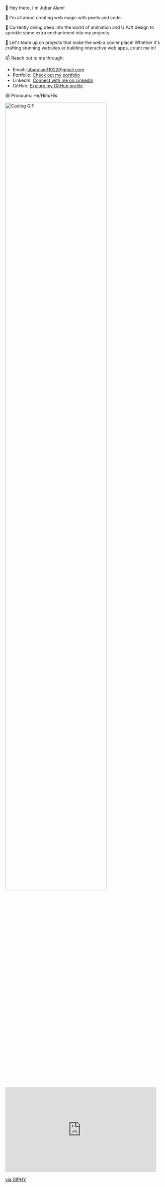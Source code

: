 👋 Hey there, I'm Jubar Alam!

👀 I'm all about creating web magic with pixels and code.

🌱 Currently diving deep into the world of animation and UI/UX design to sprinkle some extra enchantment into my projects.

💞️ Let's team up on projects that make the web a cooler place! Whether it's crafting stunning websites or building interactive web apps, count me in!

📫 Reach out to me through:
   - Email: jubaralam11022@gmail.com
   - Portfolio: [Check out my portfolio](https://jubar-portfolio.vercel.app/)
   - LinkedIn: [Connect with me on LinkedIn](https://www.linkedin.com/in/jubar-alam-77b63a209/)
   - GitHub: [Explore my GitHub profile](https://github.com/jubaralam/)

😄 Pronouns: He/Him/His

<img src="https://giphy.com/gifs/looneytunesworldofmayhem-world-of-mayhem-looney-tunes-ltwom-RbDKaczqWovIugyJmW/" alt="Coding GIF" style="width: 80%; margin:auto;">


<iframe src="https://giphy.com/embed/RbDKaczqWovIugyJmW" width="480" height="270" frameBorder="0" class="giphy-embed" allowFullScreen></iframe><p><a href="https://giphy.com/gifs/looneytunesworldofmayhem-world-of-mayhem-looney-tunes-ltwom-RbDKaczqWovIugyJmW">via GIPHY</a></p>
